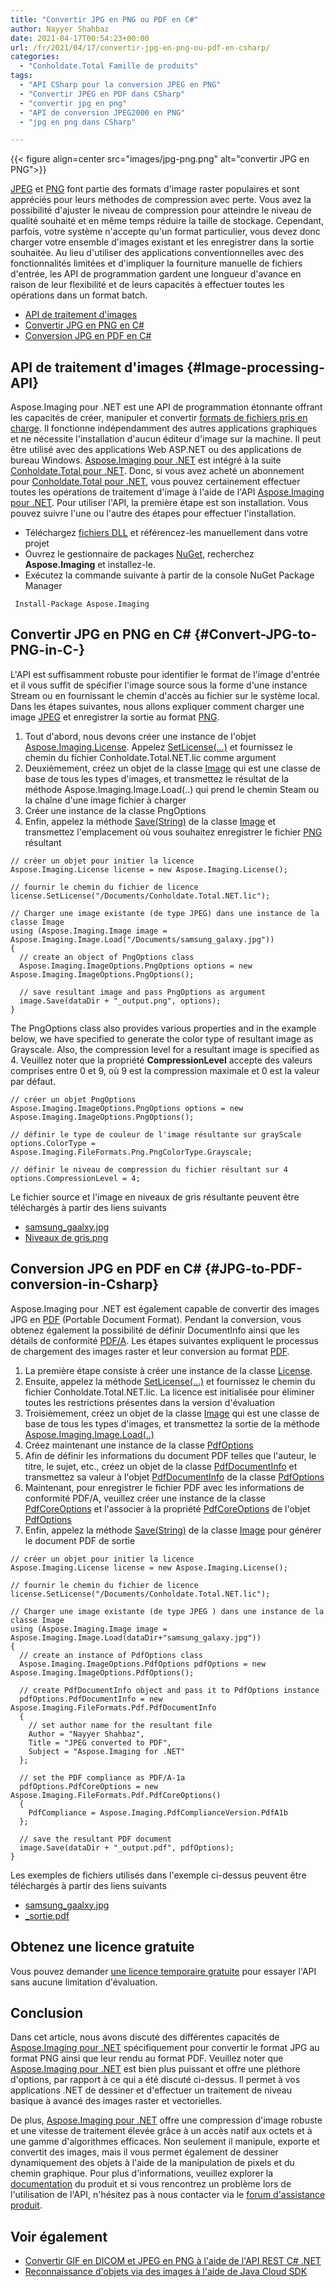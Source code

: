 ```yaml
---
title: "Convertir JPG en PNG ou PDF en C#"
author: Nayyer Shahbaz
date: 2021-04-17T00:54:23+00:00
url: /fr/2021/04/17/convertir-jpg-en-png-ou-pdf-en-csharp/
categories:
  - "Conholdate.Total Famille de produits"
tags:
  - "API CSharp pour la conversion JPEG en PNG"
  - "Convertir JPEG en PDF dans CSharp"
  - "convertir jpg en png"
  - "API de conversion JPEG2000 en PNG"
  - "jpg en png dans CSharp"

---
```


{{< figure align=center src="images/jpg-png.png" alt="convertir JPG en PNG">}}

[JPEG][2] et [PNG][3] font partie des formats d'image raster populaires et sont appréciés pour leurs méthodes de compression avec perte. Vous avez la possibilité d'ajuster le niveau de compression pour atteindre le niveau de qualité souhaité et en même temps réduire la taille de stockage. Cependant, parfois, votre système n'accepte qu'un format particulier, vous devez donc charger votre ensemble d'images existant et les enregistrer dans la sortie souhaitée. Au lieu d'utiliser des applications conventionnelles avec des fonctionnalités limitées et d'impliquer la fourniture manuelle de fichiers d'entrée, les API de programmation gardent une longueur d'avance en raison de leur flexibilité et de leurs capacités à effectuer toutes les opérations dans un format batch.

  * [API de traitement d'images][4]
  * [Convertir JPG en PNG en C#][5]
  * [Conversion JPG en PDF en C#][6]

## API de traitement d'images {#Image-processing-API}

Aspose.Imaging pour .NET est une API de programmation étonnante offrant les capacités de créer, manipuler et convertir [formats de fichiers pris en charge][7]. Il fonctionne indépendamment des autres applications graphiques et ne nécessite l'installation d'aucun éditeur d'image sur la machine. Il peut être utilisé avec des applications Web ASP.NET ou des applications de bureau Windows. [Aspose.Imaging pour .NET][8] est intégré à la suite [Conholdate.Total pour .NET][9]. Donc, si vous avez acheté un abonnement pour [Conholdate.Total pour .NET][9], vous pouvez certainement effectuer toutes les opérations de traitement d'image à l'aide de l'API [Aspose.Imaging pour .NET][8].
Pour utiliser l'API, la première étape est son installation. Vous pouvez suivre l'une ou l'autre des étapes pour effectuer l'installation.

  * Téléchargez [fichiers DLL][10] et référencez-les manuellement dans votre projet
  * Ouvrez le gestionnaire de packages [NuGet][11], recherchez **Aspose.Imaging** et installez-le.
  * Exécutez la commande suivante à partir de la console NuGet Package Manager

```
 Install-Package Aspose.Imaging
```

## Convertir JPG en PNG en C# {#Convert-JPG-to-PNG-in-C-}

L'API est suffisamment robuste pour identifier le format de l'image d'entrée et il vous suffit de spécifier l'image source sous la forme d'une instance Stream ou en fournissant le chemin d'accès au fichier sur le système local. Dans les étapes suivantes, nous allons expliquer comment charger une image [JPEG][12] et enregistrer la sortie au format [PNG][13].
  1. Tout d'abord, nous devons créer une instance de l'objet [Aspose.Imaging.License][14]. Appelez [SetLicense(…)][15] et fournissez le chemin du fichier Conholdate.Total.NET.lic comme argument
  2. Deuxièmement, créez un objet de la classe [Image][16] qui est une classe de base de tous les types d'images, et transmettez le résultat de la méthode Aspose.Imaging.Image.Load(..) qui prend le chemin Steam ou la chaîne d'une image fichier à charger
  3. Créer une instance de la classe PngOptions
  4. Enfin, appelez la méthode [Save(String)][17] de la classe [Image][16] et transmettez l'emplacement où vous souhaitez enregistrer le fichier [PNG][13] résultant

```
// créer un objet pour initier la licence
Aspose.Imaging.License license = new Aspose.Imaging.License();

// fournir le chemin du fichier de licence
license.SetLicense("/Documents/Conholdate.Total.NET.lic");

// Charger une image existante (de type JPEG) dans une instance de la classe Image
using (Aspose.Imaging.Image image = Aspose.Imaging.Image.Load("/Documents/samsung_galaxy.jpg"))
{
  // create an object of PngOptions class
  Aspose.Imaging.ImageOptions.PngOptions options = new Aspose.Imaging.ImageOptions.PngOptions();
  
  // save resultant image and pass PngOptions as argument
  image.Save(dataDir + "_output.png", options);
}
```

The PngOptions class also provides various properties and in the example below, we have specified to generate the color type of resultant image as Grayscale. Also, the compression level for a resultant image is specified as 4. Veuillez noter que la propriété **CompressionLevel** accepte des valeurs comprises entre 0 et 9, où 9 est la compression maximale et 0 est la valeur par défaut.

```
// créer un objet PngOptions
Aspose.Imaging.ImageOptions.PngOptions options = new Aspose.Imaging.ImageOptions.PngOptions();

// définir le type de couleur de l'image résultante sur grayScale
options.ColorType = Aspose.Imaging.FileFormats.Png.PngColorType.Grayscale;

// définir le niveau de compression du fichier résultant sur 4
options.CompressionLevel = 4;
```

Le fichier source et l'image en niveaux de gris résultante peuvent être téléchargés à partir des liens suivants
  * [samsung_gaalxy.jpg][18]
  * [Niveaux de gris.png][19]

## Conversion JPG en PDF en C# {#JPG-to-PDF-conversion-in-Csharp}

Aspose.Imaging pour .NET est également capable de convertir des images JPG en [PDF][20] (Portable Document Format). Pendant la conversion, vous obtenez également la possibilité de définir DocumentInfo ainsi que les détails de conformité [PDF/A][21]. Les étapes suivantes expliquent le processus de chargement des images raster et leur conversion au format [PDF][20].
  1. La première étape consiste à créer une instance de la classe [License][14].
  2. Ensuite, appelez la méthode [SetLicense(…)][15] et fournissez le chemin du fichier Conholdate.Total.NET.lic. La licence est initialisée pour éliminer toutes les restrictions présentes dans la version d'évaluation
  3. Troisièmement, créez un objet de la classe [Image][16] qui est une classe de base de tous les types d'images, et transmettez la sortie de la méthode [Aspose.Imaging.Image.Load(..)][22]
  4. Créez maintenant une instance de la classe [PdfOptions][23]
  5. Afin de définir les informations du document PDF telles que l'auteur, le titre, le sujet, etc., créez un objet de la classe [PdfDocumentInfo][24] et transmettez sa valeur à l'objet [PdfDocumentInfo][25] de la classe [PdfOptions][23]
  6. Maintenant, pour enregistrer le fichier PDF avec les informations de conformité PDF/A, veuillez créer une instance de la classe [PdfCoreOptions][26] et l'associer à la propriété [PdfCoreOptions][27] de l'objet [PdfOptions][23]
  7. Enfin, appelez la méthode [Save(String)][17] de la classe [Image][16] pour générer le document PDF de sortie

```
// créer un objet pour initier la licence
Aspose.Imaging.License license = new Aspose.Imaging.License();

// fournir le chemin du fichier de licence
license.SetLicense("/Documents/Conholdate.Total.NET.lic");

// Charger une image existante (de type JPEG ) dans une instance de la classe Image
using (Aspose.Imaging.Image image = Aspose.Imaging.Image.Load(dataDir+"samsung_galaxy.jpg"))
{
  // create an instance of PdfOptions class
  Aspose.Imaging.ImageOptions.PdfOptions pdfOptions = new Aspose.Imaging.ImageOptions.PdfOptions();
  
  // create PdfDocumentInfo object and pass it to PdfOptions instance
  pdfOptions.PdfDocumentInfo = new Aspose.Imaging.FileFormats.Pdf.PdfDocumentInfo
  {
    // set author name for the resultant file
    Author = "Nayyer Shahbaz",
    Title = "JPEG converted to PDF",
    Subject = "Aspose.Imaging for .NET"
  };
  
  // set the PDF compliance as PDF/A-1a
  pdfOptions.PdfCoreOptions = new Aspose.Imaging.FileFormats.Pdf.PdfCoreOptions()
  {
    PdfCompliance = Aspose.Imaging.PdfComplianceVersion.PdfA1b
  };
  
  // save the resultant PDF document
  image.Save(dataDir + "_output.pdf", pdfOptions);
}
```

Les exemples de fichiers utilisés dans l'exemple ci-dessus peuvent être téléchargés à partir des liens suivants
  * [samsung_gaalxy.jpg][18]
  * [_sortie.pdf][28]

## Obtenez une licence gratuite

Vous pouvez demander <a rel="noreferrer noopener" href="https://purchase.aspose.com/temporary-license" >une licence temporaire gratuite</a> pour essayer l'API sans aucune limitation d'évaluation.

## Conclusion

Dans cet article, nous avons discuté des différentes capacités de [Aspose.Imaging pour .NET][8] spécifiquement pour convertir le format JPG au format PNG ainsi que leur rendu au format PDF. Veuillez noter que [Aspose.Imaging pour .NET][8] est bien plus puissant et offre une pléthore d'options, par rapport à ce qui a été discuté ci-dessus. Il permet à vos applications .NET de dessiner et d'effectuer un traitement de niveau basique à avancé des images raster et vectorielles.

De plus, [Aspose.Imaging pour .NET][8] offre une compression d'image robuste et une vitesse de traitement élevée grâce à un accès natif aux octets et à une gamme d'algorithmes efficaces. Non seulement il manipule, exporte et convertit des images, mais il vous permet également de dessiner dynamiquement des objets à l'aide de la manipulation de pixels et du chemin graphique. Pour plus d'informations, veuillez explorer la [documentation][29] du produit et si vous rencontrez un problème lors de l'utilisation de l'API, n'hésitez pas à nous contacter via le [forum d'assistance produit][30].

## Voir également

  * [Convertir GIF en DICOM et JPEG en PNG à l'aide de l'API REST C# .NET][31]
  * [Reconnaissance d'objets via des images à l'aide de Java Cloud SDK][32]

 [1]: https://blog.conholdate.com/wp-content/uploads/sites/27/2021/04/jpg-png.png
 [2]: https://wiki.fileformat.com/image/jpeg/
 [3]: https://wiki.fileformat.com/image/png/
 [4]: #Image-processing-API
 [5]: #Convert-JPG-to-PNG-in-C-
 [6]: #JPG-to-PDF-conversion-in-Csharp
 [7]: https://docs.aspose.com/imaging/net/supported-file-formats/
 [8]: https://products.aspose.com/imaging/net
 [9]: https://products.conholdate.com/total/net
 [10]: https://downloads.aspose.com/imaging/net
 [11]: https://www.nuget.org/packages/Aspose.Imaging/
 [12]: https://docs.fileformat.com/image/jpeg/
 [13]: https://docs.fileformat.com/image/png/
 [14]: https://apireference.aspose.com/imaging/net/aspose.imaging/license
 [15]: https://apireference.aspose.com/imaging/net/aspose.imaging.license/setlicense/methods/1
 [16]: https://apireference.aspose.com/imaging/net/aspose.imaging/image
 [17]: https://apireference.aspose.com/imaging/net/aspose.imaging.datastreamsupporter/save/methods/2
 [18]: https://www.dropbox.com/s/g2fobiwgjhvftfw/samsung_galaxy.jpg?dl=0
 [19]: https://www.dropbox.com/s/zrm1oxdetnpuogc/Grayscale.png?dl=0
 [20]: https://docs.fileformat.com/pdf/
 [21]: https://docs.fileformat.com/pdf/a/
 [22]: https://apireference.aspose.com/imaging/net/aspose.imaging.image/load/methods/2
 [23]: https://apireference.aspose.com/imaging/net/aspose.imaging.imageoptions/pdfoptions
 [24]: https://apireference.aspose.com/imaging/net/aspose.imaging.fileformats.pdf/pdfdocumentinfo
 [25]: https://apireference.aspose.com/imaging/net/aspose.imaging.imageoptions/pdfoptions/properties/pdfdocumentinfo
 [26]: https://apireference.aspose.com/imaging/net/aspose.imaging.fileformats.pdf/pdfcoreoptions
 [27]: https://apireference.aspose.com/imaging/net/aspose.imaging.imageoptions/pdfoptions/properties/pdfcoreoptions
 [28]: https://www.dropbox.com/s/pusa3gzj3umqjn6/_output.pdf?dl=0
 [29]: https://docs.aspose.com/imaging/net/
 [30]: https://forum.aspose.com/c/imaging/14
 [31]: https://blog.aspose.cloud/2021/04/04/convert-gif-to-dicom-and-jpeg-to-png-using-c-.net-rest-api/
 [32]: https://blog.aspose.cloud/2020/07/01/object-recognition-through-images-using-java-cloud-sdk/

